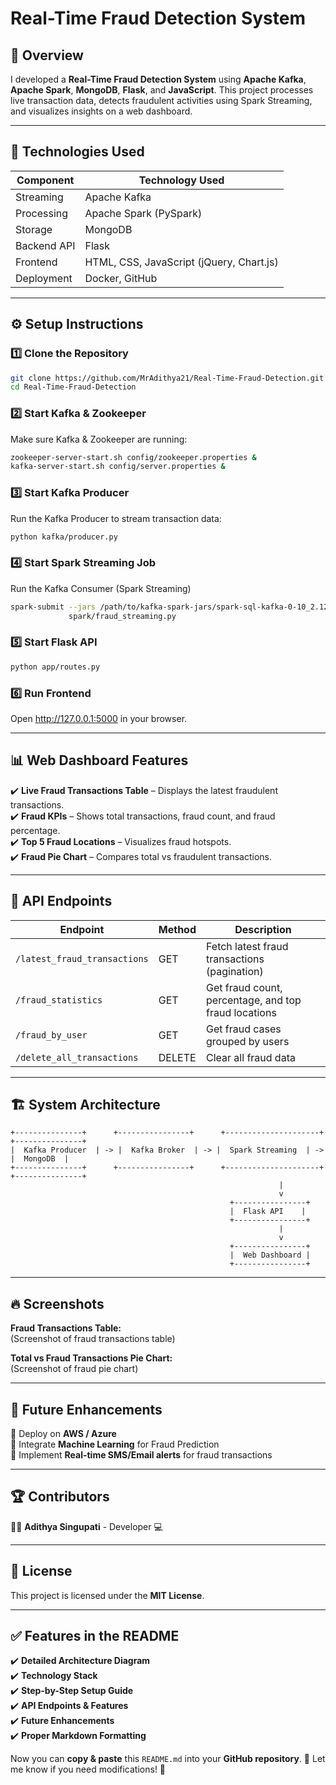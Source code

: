 # Real-Time Fraud Detection System

## 📌 Overview
I developed a **Real-Time Fraud Detection System** using **Apache Kafka**, **Apache Spark**, **MongoDB**, **Flask**, and **JavaScript**. This project processes live transaction data, detects fraudulent activities using Spark Streaming, and visualizes insights on a web dashboard.

---

## 🚀 Technologies Used

| Component   | Technology Used |
|------------|----------------|
| Streaming  | Apache Kafka   |
| Processing | Apache Spark (PySpark) |
| Storage    | MongoDB        |
| Backend API | Flask        |
| Frontend   | HTML, CSS, JavaScript (jQuery, Chart.js) |
| Deployment | Docker, GitHub |

---

## ⚙️ Setup Instructions

### 1️⃣ Clone the Repository
```bash
git clone https://github.com/MrAdithya21/Real-Time-Fraud-Detection.git
cd Real-Time-Fraud-Detection
```

### 2️⃣ Start Kafka & Zookeeper
Make sure Kafka & Zookeeper are running:
```bash
zookeeper-server-start.sh config/zookeeper.properties &
kafka-server-start.sh config/server.properties &
```

### 3️⃣ Start Kafka Producer
Run the Kafka Producer to stream transaction data:
```bash
python kafka/producer.py
```

### 4️⃣ Start Spark Streaming Job
Run the Kafka Consumer (Spark Streaming)
```bash
spark-submit --jars /path/to/kafka-spark-jars/spark-sql-kafka-0-10_2.12-3.5.5.jar \
             spark/fraud_streaming.py
```

### 5️⃣ Start Flask API
```bash
python app/routes.py
```

### 6️⃣ Run Frontend
Open http://127.0.0.1:5000 in your browser.

---

## 📊 Web Dashboard Features
✔️ **Live Fraud Transactions Table** – Displays the latest fraudulent transactions.  
✔️ **Fraud KPIs** – Shows total transactions, fraud count, and fraud percentage.  
✔️ **Top 5 Fraud Locations** – Visualizes fraud hotspots.  
✔️ **Fraud Pie Chart** – Compares total vs fraudulent transactions.  

---

## 📡 API Endpoints
| Endpoint | Method | Description |
|----------|--------|-------------|
| `/latest_fraud_transactions` | GET | Fetch latest fraud transactions (pagination) |
| `/fraud_statistics` | GET | Get fraud count, percentage, and top fraud locations |
| `/fraud_by_user` | GET | Get fraud cases grouped by users |
| `/delete_all_transactions` | DELETE | Clear all fraud data |

---

## 🏗️ **System Architecture**

```plaintext
+---------------+      +----------------+      +---------------------+      +---------------+
|  Kafka Producer  | -> |  Kafka Broker  | -> |  Spark Streaming  | -> |  MongoDB  |
+---------------+      +----------------+      +---------------------+      +---------------+
                                                            |
                                                            v
                                                 +----------------+
                                                 |  Flask API    |
                                                 +----------------+
                                                            |
                                                            v
                                                 +----------------+
                                                 |  Web Dashboard |
                                                 +----------------+
```

---

## 🔥 Screenshots
**Fraud Transactions Table:**  
(Screenshot of fraud transactions table)

**Total vs Fraud Transactions Pie Chart:**  
(Screenshot of fraud pie chart)

---

## 📌 Future Enhancements
🔹 Deploy on **AWS / Azure**  
🔹 Integrate **Machine Learning** for Fraud Prediction  
🔹 Implement **Real-time SMS/Email alerts** for fraud transactions  

---

## 🏆 Contributors
👨‍💻 **Adithya Singupati** - Developer 💻

---

## 📜 License
This project is licensed under the **MIT License**.

---

## ✅ Features in the README
✔️ **Detailed Architecture Diagram**  
✔️ **Technology Stack**  
✔️ **Step-by-Step Setup Guide**  
✔️ **API Endpoints & Features**  
✔️ **Future Enhancements**  
✔️ **Proper Markdown Formatting**  

Now you can **copy & paste** this `README.md` into your **GitHub repository**. 🎯 Let me know if you need modifications! 🚀

